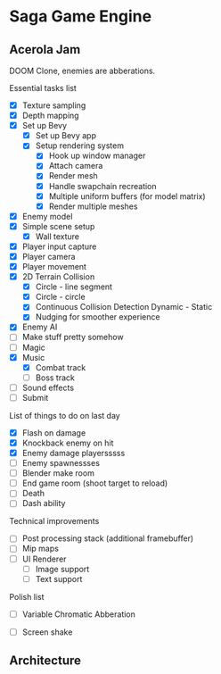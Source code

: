 # Saga Game Engine

## Acerola Jam

DOOM Clone, enemies are abberations.

Essential tasks list
- [x] Texture sampling
- [x] Depth mapping
- [x] Set up Bevy
    - [x] Set up Bevy app
    - [x] Setup rendering system
        - [x] Hook up window manager
        - [x] Attach camera
        - [x] Render mesh
        - [x] Handle swapchain recreation
        - [x] Multiple uniform buffers (for model matrix)
        - [x] Render multiple meshes
- [x] Enemy model
- [x] Simple scene setup
    - [x] Wall texture
- [x] Player input capture
- [x] Player camera
- [x] Player movement
- [x] 2D Terrain Collision
    - [x] Circle - line segment
    - [x] Circle - circle
    - [x] Continuous Collision Detection Dynamic - Static
    - [x] Nudging for smoother experience
- [x] Enemy AI
- [ ] Make stuff pretty somehow
- [ ] Magic
- [x] Music
    - [x] Combat track
    - [ ] Boss track
- [ ] Sound effects
- [ ] Submit

List of things to do on last day
- [x] Flash on damage
- [x] Knockback enemy on hit
- [x] Enemy damage playersssss
- [ ] Enemy spawnessses
- [ ] Blender make room
- [ ] End game room (shoot target to reload)
- [ ] Death
- [ ] Dash ability

Technical improvements
- [ ] Post processing stack (additional framebuffer)
- [ ] Mip maps
- [ ] UI Renderer
    - [ ] Image support
    - [ ] Text support

Polish list
- [ ] Variable Chromatic Abberation
- [ ] Screen shake


## Architecture


